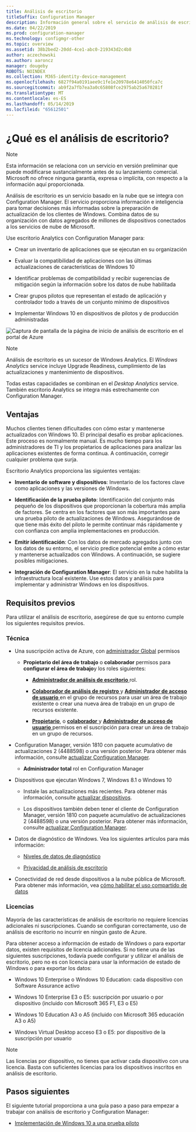 ```yaml
---
title: Análisis de escritorio
titleSuffix: Configuration Manager
description: Información general sobre el servicio de análisis de escritorio integrado con Configuration Manager.
ms.date: 04/22/2019
ms.prod: configuration-manager
ms.technology: configmgr-other
ms.topic: overview
ms.assetid: 38b2bed2-20dd-4ce1-abc0-219343d2c4b8
author: aczechowski
ms.author: aaroncz
manager: dougeby
ROBOTS: NOINDEX
ms.collection: M365-identity-device-management
ms.openlocfilehash: 6827f94a0191aee9c1fe1e20978e6414050fca7c
ms.sourcegitcommit: ab9f2a7fb7ea3a0c65808fce2975ab25a670281f
ms.translationtype: MT
ms.contentlocale: es-ES
ms.lasthandoff: 05/14/2019
ms.locfileid: "65612501"
---
```

# <a name="what-is-desktop-analytics"></a>¿Qué es el análisis de escritorio?

> [!Note]  
> Esta información se relaciona con un servicio en versión preliminar que puede modificarse sustancialmente antes de su lanzamiento comercial. Microsoft no ofrece ninguna garantía, expresa o implícita, con respecto a la información aquí proporcionada.  

Análisis de escritorio es un servicio basado en la nube que se integra con Configuration Manager. El servicio proporciona información e inteligencia para tomar decisiones más informadas sobre la preparación de actualización de los clientes de Windows. Combina datos de su organización con datos agregados de millones de dispositivos conectados a los servicios de nube de Microsoft.

Use escritorio Analytics con Configuration Manager para:  

- Crear un inventario de aplicaciones que se ejecutan en su organización  

- Evaluar la compatibilidad de aplicaciones con las últimas actualizaciones de características de Windows 10  

- Identificar problemas de compatibilidad y recibir sugerencias de mitigación según la información sobre los datos de nube habilitada  

- Crear grupos pilotos que representan el estado de aplicación y controlador todo a través de un conjunto mínimo de dispositivos  

- Implementar Windows 10 en dispositivos de pilotos y de producción administradas  

![Captura de pantalla de la página de inicio de análisis de escritorio en el portal de Azure](media/portal-home.png)

> [!Note]  
> Análisis de escritorio es un sucesor de Windows Analytics. El *Windows Analytics* service incluye Upgrade Readiness, cumplimiento de las actualizaciones y mantenimiento de dispositivos.
>
> Todas estas capacidades se combinan en el *Desktop Analytics* service. También escritorio Analytics se integra más estrechamente con Configuration Manager.



## <a name="benefits"></a>Ventajas

Muchos clientes tienen dificultades con cómo estar y mantenerse actualizados con Windows 10. El principal desafío es probar aplicaciones. Este proceso es normalmente manual. Es mucho tiempo para los administradores de TI y los propietarios de aplicaciones para analizar las aplicaciones existentes de forma continua. A continuación, corregir cualquier problema que surja.

Escritorio Analytics proporciona las siguientes ventajas:

- **Inventario de software y dispositivos**: Inventario de los factores clave como aplicaciones y las versiones de Windows.  

- **Identificación de la prueba piloto**: Identificación del conjunto más pequeño de los dispositivos que proporcionan la cobertura más amplia de factores. Se centra en los factores que son más importantes para una prueba piloto de actualizaciones de Windows. Asegurándose de que tiene más éxito del piloto le permite continuar más rápidamente y con confianza con amplia implementaciones en producción.  

- **Emitir identificación**: Con los datos de mercado agregados junto con los datos de su entorno, el servicio predice potencial emite a cómo estar y mantenerse actualizados con Windows. A continuación, se sugiere posibles mitigaciones.  

- **Integración de Configuration Manager**: El servicio en la nube habilita la infraestructura local existente. Use estos datos y análisis para implementar y administrar Windows en los dispositivos.  



## <a name="prerequisites"></a>Requisitos previos

Para utilizar el análisis de escritorio, asegúrese de que su entorno cumple los siguientes requisitos previos.


### <a name="technical"></a>Técnica

- Una suscripción activa de Azure, con [administrador Global](https://docs.microsoft.com/azure/active-directory/users-groups-roles/directory-assign-admin-roles#company-administrator) permisos  

    - **Propietario del área de trabajo** o **colaborador** permisos para **configurar el área de trabajo**y los roles siguientes:  

       - [**Administrador de análisis de escritorio** ](https://docs.microsoft.com/azure/active-directory/users-groups-roles/directory-assign-admin-roles) rol.

       - [**Colaborador de análisis de registro** ](https://docs.microsoft.com/azure/role-based-access-control/built-in-roles#log-analytics-contributor) y [ **Administrador de acceso de usuario** ](https://docs.microsoft.com/azure/role-based-access-control/built-in-roles#user-access-administrator) en el grupo de recursos para usar un área de trabajo existente o crear una nueva área de trabajo en un grupo de recursos existente.

        - [**Propietario**](https://docs.microsoft.com/azure/role-based-access-control/built-in-roles#owner), o [ **colaborador** ](https://docs.microsoft.com/azure/role-based-access-control/built-in-roles#contributor) y [ **Administrador de acceso de usuario** ](https://docs.microsoft.com/azure/role-based-access-control/built-in-roles#user-access-administrator) permisos en el suscripción para crear un área de trabajo en un grupo de recursos.  

- Configuration Manager, versión 1810 con paquete acumulativo de actualizaciones 2 (4488598) o una versión posterior. Para obtener más información, consulte [actualizar Configuration Manager](/sccm/desktop-analytics/connect-configmgr#bkmk_hotfix).  

    - **Administrador total** rol en Configuration Manager  

- Dispositivos que ejecutan Windows 7, Windows 8.1 o Windows 10  

    - Instale las actualizaciones más recientes. Para obtener más información, consulte [actualizar dispositivos](/sccm/desktop-analytics/enroll-devices#update-devices).  

    - Los dispositivos también deben tener el cliente de Configuration Manager, versión 1810 con paquete acumulativo de actualizaciones 2 (4488598) o una versión posterior. Para obtener más información, consulte [actualizar Configuration Manager](/sccm/desktop-analytics/connect-configmgr#bkmk_hotfix).  

- Datos de diagnóstico de Windows. Vea los siguientes artículos para más información:  

    - [Niveles de datos de diagnóstico](/sccm/desktop-analytics/enable-data-sharing#diagnostic-data-levels)  

    - [Privacidad de análisis de escritorio](/sccm/desktop-analytics/privacy)  

- Conectividad de red desde dispositivos a la nube pública de Microsoft. Para obtener más información, vea [cómo habilitar el uso compartido de datos](/sccm/desktop-analytics/enable-data-sharing)  


### <a name="licensing"></a>Licencias

Mayoría de las características de análisis de escritorio no requiere licencias adicionales ni suscripciones. Cuando se configuran correctamente, uso de análisis de escritorio no incurrir en ningún gasto de Azure.

Para obtener acceso a información de estado de Windows o para exportar datos, existen requisitos de licencia adicionales. Si no tiene una de las siguientes suscripciones, todavía puede configurar y utilizar el análisis de escritorio, pero no es con licencia para usar la información de estado de Windows o para exportar los datos:

- Windows 10 Enterprise o Windows 10 Education: cada dispositivo con Software Assurance activo  

- Windows 10 Enterprise E3 o E5: suscripción por usuario o por dispositivo (incluido con Microsoft 365 F1, E3 o E5)  

- Windows 10 Education A3 o A5 (incluido con Microsoft 365 educación A3 o A5)  

- Windows Virtual Desktop acceso E3 o E5: por dispositivo de la suscripción por usuario  

> [!Note]  
> Las licencias por dispositivo, no tienes que activar cada dispositivo con una licencia. Basta con suficientes licencias para los dispositivos inscritos en análisis de escritorio.  



## <a name="next-steps"></a>Pasos siguientes

El siguiente tutorial proporciona a una guía paso a paso para empezar a trabajar con análisis de escritorio y Configuration Manager:  

- [Implementación de Windows 10 a una prueba piloto](/sccm/desktop-analytics/tutorial-windows10)  
